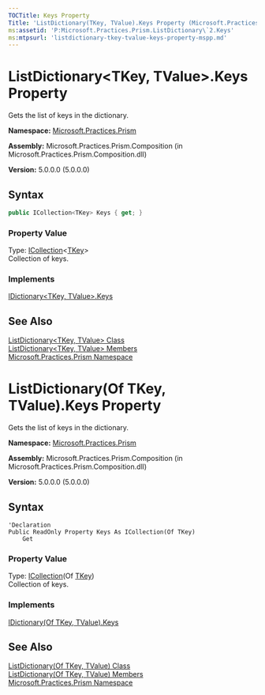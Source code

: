 ```yaml
---
TOCTitle: Keys Property
Title: 'ListDictionary(TKey, TValue).Keys Property (Microsoft.Practices.Prism)'
ms:assetid: 'P:Microsoft.Practices.Prism.ListDictionary\`2.Keys'
ms:mtpsurl: 'listdictionary-tkey-tvalue-keys-property-mspp.md'
---
```


# ListDictionary&lt;TKey, TValue&gt;.Keys Property

Gets the list of keys in the dictionary.

**Namespace:** [Microsoft.Practices.Prism](/patterns-practices/reference/mspp-namespace)

**Assembly:** Microsoft.Practices.Prism.Composition (in Microsoft.Practices.Prism.Composition.dll)

**Version:** 5.0.0.0 (5.0.0.0)

## Syntax

```C#
public ICollection<TKey> Keys { get; }
```

### Property Value

Type: [ICollection](http://msdn.microsoft.com/en-us/library/92t2ye13)&lt;[TKey](/patterns-practices/reference/listdictionary-tkey-tvalue-class-mspp)&gt;  
Collection of keys.

### Implements

[IDictionary&lt;TKey, TValue&gt;.Keys](http://msdn.microsoft.com/en-us/library/1ebzfbyx)

## See Also

[ListDictionary&lt;TKey, TValue&gt; Class](/patterns-practices/reference/listdictionary-tkey-tvalue-class-mspp)<br/>
[ListDictionary&lt;TKey, TValue&gt; Members](/patterns-practices/reference/listdictionary-tkey-tvalue-members-mspp)<br/>
[Microsoft.Practices.Prism Namespace](/patterns-practices/reference/mspp-namespace)<br/>

# ListDictionary(Of TKey, TValue).Keys Property

Gets the list of keys in the dictionary.

**Namespace:** [Microsoft.Practices.Prism](/patterns-practices/reference/mspp-namespace)

**Assembly:** Microsoft.Practices.Prism.Composition (in Microsoft.Practices.Prism.Composition.dll)

**Version:** 5.0.0.0 (5.0.0.0)

## Syntax

```VB
'Declaration
Public ReadOnly Property Keys As ICollection(Of TKey)
	Get
```

### Property Value

Type: [ICollection](http://msdn.microsoft.com/en-us/library/92t2ye13)(Of [TKey](/patterns-practices/reference/listdictionary-tkey-tvalue-class-mspp))  
Collection of keys.

### Implements

[IDictionary(Of TKey, TValue).Keys](http://msdn.microsoft.com/en-us/library/1ebzfbyx)

## See Also

[ListDictionary(Of TKey, TValue) Class](/patterns-practices/reference/listdictionary-tkey-tvalue-class-mspp)<br/>
[ListDictionary(Of TKey, TValue) Members](/patterns-practices/reference/listdictionary-tkey-tvalue-members-mspp)<br/>
[Microsoft.Practices.Prism Namespace](/patterns-practices/reference/mspp-namespace)<br/>